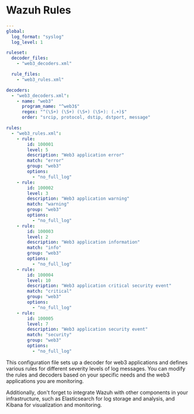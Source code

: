 # Wazuh Rules 

```yaml
---
global:
  log_format: "syslog"
  log_level: 1

ruleset:
  decoder_files:
    - "web3_decoders.xml"

  rule_files:
    - "web3_rules.xml"

decoders:
  - "web3_decoders.xml":
    - name: "web3"
      program_name: "^web3$"
      regex: "^(\S+) (\S+) (\S+) (\S+): (.+)$"
      order: "srcip, protocol, dstip, dstport, message"

rules:
  - "web3_rules.xml":
    - rule:
        id: 100001
        level: 5
        description: "Web3 application error"
        match: "error"
        group: "web3"
        options:
          - "no_full_log"
    - rule:
        id: 100002
        level: 3
        description: "Web3 application warning"
        match: "warning"
        group: "web3"
        options:
          - "no_full_log"
    - rule:
        id: 100003
        level: 2
        description: "Web3 application information"
        match: "info"
        group: "web3"
        options:
          - "no_full_log"
    - rule:
        id: 100004
        level: 10
        description: "Web3 application critical security event"
        match: "critical"
        group: "web3"
        options:
          - "no_full_log"
    - rule:
        id: 100005
        level: 7
        description: "Web3 application security event"
        match: "security"
        group: "web3"
        options:
          - "no_full_log"
```

This configuration file sets up a decoder for web3 applications and defines various rules for different severity levels of log messages. You can modify the rules and decoders based on your specific needs and the web3 applications you are monitoring.

Additionally, don't forget to integrate Wazuh with other components in your infrastructure, such as Elasticsearch for log storage and analysis, and Kibana for visualization and monitoring.
